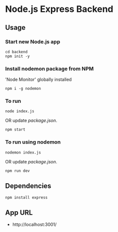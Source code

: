 # Node.js Express Backend

## Usage

### Start new Node.js app

```
cd backend
npm init -y
```

### Install nodemon package from NPM

'Node Monitor' globally installed

```
npm i -g nodemon
```

### To run

```
node index.js
```

OR update _package.json_.

```
npm start
```

### To run using nodemon

```
nodemon index.js
```

OR update _package.json_.

```
npm run dev
```

## Dependencies

```
npm install express
```

## App URL

- http://localhost:3001/
